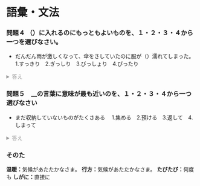 # 語彙・文法

### 問題４ （）に入れるのにもっともよいものを、１・２・３・４から一つを選びなさい。
- だんだん雨が激しくなって、傘をさしていたのに服が（）濡れてしまった。  
1.すっきり　2.ぎっしり　3.びっしょり　4.ぴったり

<details>
  <summary>答え</summary>
  <b>正解：</b>3.びっしょり
  <li><b>ぎっしり：</b>ものがすきまなく、いっぱいにつまっているようす。</li>
  <li><b>びっしょり：</b>ひどくぬれるさま。</li>
</details>


### 問題５　__の言葉に意味が最も近いのを、１・２・３・４から一つ選びなさい
- まだ収納していないものがたくさある　 
1.集める　2.預ける　3.返して　4.しまって

<details>
  <summary>答え</summary>
  <b>正解：</b>4.しまって
  <li><b>仕舞う：</b>片付ける　（仕事などを）し終える</li>
</details>

### そのた
<b>温暖：</b>気候があたたかなさま。
<b>行方：</b>気候があたたかなさま。
<b>たびたび：</b>何度も
<b>しがに：</b>直接に

<style>
	details {
		color: #999;
		font-size: 14px;
	}
	summary {
		color: #999;
	}
	details li {
		list-style-type: none;
	}
	summary:focus {
		outline: none;
	}
</style>
<!-- <details>
  <summary>答え</summary><br>
  <strong>正解：</strong>3<br>
  <strong>ぎっしり：</strong>ものがすきまなく、いっぱいにつまっているようす。<br>
  <strong>びっしょり：</strong>ひどくぬれるさま。
</details> -->